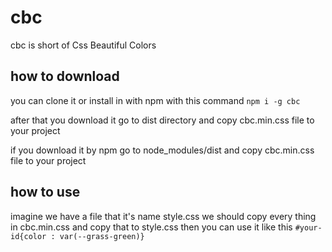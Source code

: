 # cbc
cbc is short of Css Beautiful Colors
## how  to download
you can clone it or install in with npm with this command 
`npm i -g cbc`

after that you download it go to dist directory and copy cbc.min.css file to your project

if you download it by npm go to node_modules/dist and copy cbc.min.css file to your project
## how to use 
imagine we have a file that it's name style.css
we should copy every thing in cbc.min.css and copy that to style.css
then you can use it like this `#your-id{color : var(--grass-green)}`

